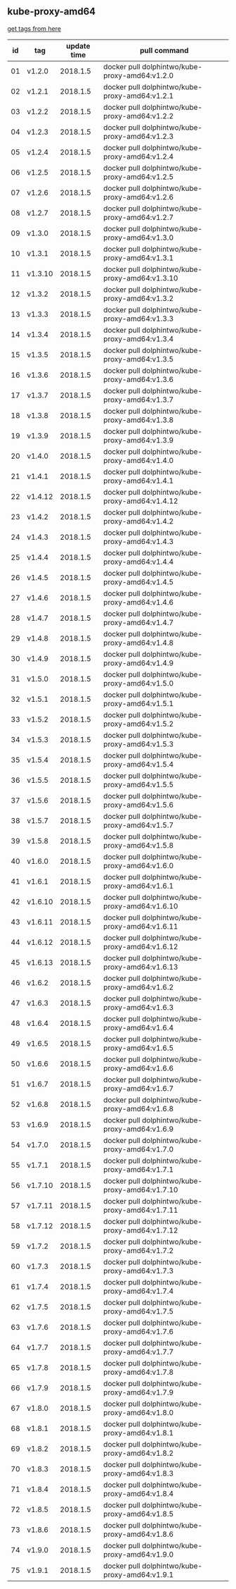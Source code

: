 ## kube-proxy-amd64
[get tags from here](https://console.cloud.google.com/gcr/images/google-containers/GLOBAL/kube-proxy-amd64?project=google-containers&gcrImageListsize=200)

|id|tag|update time|pull command|
|--|---|-----------|------------|
|01|v1.2.0|2018.1.5|docker pull dolphintwo/kube-proxy-amd64:v1.2.0|
|02|v1.2.1|2018.1.5|docker pull dolphintwo/kube-proxy-amd64:v1.2.1|
|03|v1.2.2|2018.1.5|docker pull dolphintwo/kube-proxy-amd64:v1.2.2|
|04|v1.2.3|2018.1.5|docker pull dolphintwo/kube-proxy-amd64:v1.2.3|
|05|v1.2.4|2018.1.5|docker pull dolphintwo/kube-proxy-amd64:v1.2.4|
|06|v1.2.5|2018.1.5|docker pull dolphintwo/kube-proxy-amd64:v1.2.5|
|07|v1.2.6|2018.1.5|docker pull dolphintwo/kube-proxy-amd64:v1.2.6|
|08|v1.2.7|2018.1.5|docker pull dolphintwo/kube-proxy-amd64:v1.2.7|
|09|v1.3.0|2018.1.5|docker pull dolphintwo/kube-proxy-amd64:v1.3.0|
|10|v1.3.1|2018.1.5|docker pull dolphintwo/kube-proxy-amd64:v1.3.1|
|11|v1.3.10|2018.1.5|docker pull dolphintwo/kube-proxy-amd64:v1.3.10|
|12|v1.3.2|2018.1.5|docker pull dolphintwo/kube-proxy-amd64:v1.3.2|
|13|v1.3.3|2018.1.5|docker pull dolphintwo/kube-proxy-amd64:v1.3.3|
|14|v1.3.4|2018.1.5|docker pull dolphintwo/kube-proxy-amd64:v1.3.4|
|15|v1.3.5|2018.1.5|docker pull dolphintwo/kube-proxy-amd64:v1.3.5|
|16|v1.3.6|2018.1.5|docker pull dolphintwo/kube-proxy-amd64:v1.3.6|
|17|v1.3.7|2018.1.5|docker pull dolphintwo/kube-proxy-amd64:v1.3.7|
|18|v1.3.8|2018.1.5|docker pull dolphintwo/kube-proxy-amd64:v1.3.8|
|19|v1.3.9|2018.1.5|docker pull dolphintwo/kube-proxy-amd64:v1.3.9|
|20|v1.4.0|2018.1.5|docker pull dolphintwo/kube-proxy-amd64:v1.4.0|
|21|v1.4.1|2018.1.5|docker pull dolphintwo/kube-proxy-amd64:v1.4.1|
|22|v1.4.12|2018.1.5|docker pull dolphintwo/kube-proxy-amd64:v1.4.12|
|23|v1.4.2|2018.1.5|docker pull dolphintwo/kube-proxy-amd64:v1.4.2|
|24|v1.4.3|2018.1.5|docker pull dolphintwo/kube-proxy-amd64:v1.4.3|
|25|v1.4.4|2018.1.5|docker pull dolphintwo/kube-proxy-amd64:v1.4.4|
|26|v1.4.5|2018.1.5|docker pull dolphintwo/kube-proxy-amd64:v1.4.5|
|27|v1.4.6|2018.1.5|docker pull dolphintwo/kube-proxy-amd64:v1.4.6|
|28|v1.4.7|2018.1.5|docker pull dolphintwo/kube-proxy-amd64:v1.4.7|
|29|v1.4.8|2018.1.5|docker pull dolphintwo/kube-proxy-amd64:v1.4.8|
|30|v1.4.9|2018.1.5|docker pull dolphintwo/kube-proxy-amd64:v1.4.9|
|31|v1.5.0|2018.1.5|docker pull dolphintwo/kube-proxy-amd64:v1.5.0|
|32|v1.5.1|2018.1.5|docker pull dolphintwo/kube-proxy-amd64:v1.5.1|
|33|v1.5.2|2018.1.5|docker pull dolphintwo/kube-proxy-amd64:v1.5.2|
|34|v1.5.3|2018.1.5|docker pull dolphintwo/kube-proxy-amd64:v1.5.3|
|35|v1.5.4|2018.1.5|docker pull dolphintwo/kube-proxy-amd64:v1.5.4|
|36|v1.5.5|2018.1.5|docker pull dolphintwo/kube-proxy-amd64:v1.5.5|
|37|v1.5.6|2018.1.5|docker pull dolphintwo/kube-proxy-amd64:v1.5.6|
|38|v1.5.7|2018.1.5|docker pull dolphintwo/kube-proxy-amd64:v1.5.7|
|39|v1.5.8|2018.1.5|docker pull dolphintwo/kube-proxy-amd64:v1.5.8|
|40|v1.6.0|2018.1.5|docker pull dolphintwo/kube-proxy-amd64:v1.6.0|
|41|v1.6.1|2018.1.5|docker pull dolphintwo/kube-proxy-amd64:v1.6.1|
|42|v1.6.10|2018.1.5|docker pull dolphintwo/kube-proxy-amd64:v1.6.10|
|43|v1.6.11|2018.1.5|docker pull dolphintwo/kube-proxy-amd64:v1.6.11|
|44|v1.6.12|2018.1.5|docker pull dolphintwo/kube-proxy-amd64:v1.6.12|
|45|v1.6.13|2018.1.5|docker pull dolphintwo/kube-proxy-amd64:v1.6.13|
|46|v1.6.2|2018.1.5|docker pull dolphintwo/kube-proxy-amd64:v1.6.2|
|47|v1.6.3|2018.1.5|docker pull dolphintwo/kube-proxy-amd64:v1.6.3|
|48|v1.6.4|2018.1.5|docker pull dolphintwo/kube-proxy-amd64:v1.6.4|
|49|v1.6.5|2018.1.5|docker pull dolphintwo/kube-proxy-amd64:v1.6.5|
|50|v1.6.6|2018.1.5|docker pull dolphintwo/kube-proxy-amd64:v1.6.6|
|51|v1.6.7|2018.1.5|docker pull dolphintwo/kube-proxy-amd64:v1.6.7|
|52|v1.6.8|2018.1.5|docker pull dolphintwo/kube-proxy-amd64:v1.6.8|
|53|v1.6.9|2018.1.5|docker pull dolphintwo/kube-proxy-amd64:v1.6.9|
|54|v1.7.0|2018.1.5|docker pull dolphintwo/kube-proxy-amd64:v1.7.0|
|55|v1.7.1|2018.1.5|docker pull dolphintwo/kube-proxy-amd64:v1.7.1|
|56|v1.7.10|2018.1.5|docker pull dolphintwo/kube-proxy-amd64:v1.7.10|
|57|v1.7.11|2018.1.5|docker pull dolphintwo/kube-proxy-amd64:v1.7.11|
|58|v1.7.12|2018.1.5|docker pull dolphintwo/kube-proxy-amd64:v1.7.12|
|59|v1.7.2|2018.1.5|docker pull dolphintwo/kube-proxy-amd64:v1.7.2|
|60|v1.7.3|2018.1.5|docker pull dolphintwo/kube-proxy-amd64:v1.7.3|
|61|v1.7.4|2018.1.5|docker pull dolphintwo/kube-proxy-amd64:v1.7.4|
|62|v1.7.5|2018.1.5|docker pull dolphintwo/kube-proxy-amd64:v1.7.5|
|63|v1.7.6|2018.1.5|docker pull dolphintwo/kube-proxy-amd64:v1.7.6|
|64|v1.7.7|2018.1.5|docker pull dolphintwo/kube-proxy-amd64:v1.7.7|
|65|v1.7.8|2018.1.5|docker pull dolphintwo/kube-proxy-amd64:v1.7.8|
|66|v1.7.9|2018.1.5|docker pull dolphintwo/kube-proxy-amd64:v1.7.9|
|67|v1.8.0|2018.1.5|docker pull dolphintwo/kube-proxy-amd64:v1.8.0|
|68|v1.8.1|2018.1.5|docker pull dolphintwo/kube-proxy-amd64:v1.8.1|
|69|v1.8.2|2018.1.5|docker pull dolphintwo/kube-proxy-amd64:v1.8.2|
|70|v1.8.3|2018.1.5|docker pull dolphintwo/kube-proxy-amd64:v1.8.3|
|71|v1.8.4|2018.1.5|docker pull dolphintwo/kube-proxy-amd64:v1.8.4|
|72|v1.8.5|2018.1.5|docker pull dolphintwo/kube-proxy-amd64:v1.8.5|
|73|v1.8.6|2018.1.5|docker pull dolphintwo/kube-proxy-amd64:v1.8.6|
|74|v1.9.0|2018.1.5|docker pull dolphintwo/kube-proxy-amd64:v1.9.0|
|75|v1.9.1|2018.1.5|docker pull dolphintwo/kube-proxy-amd64:v1.9.1|
